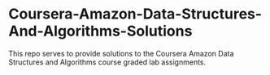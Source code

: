 # Coursera-Amazon-Data-Structures-And-Algorithms-Solutions

This repo serves to provide solutions to the Coursera Amazon Data Structures and Algorithms course graded lab assignments.
